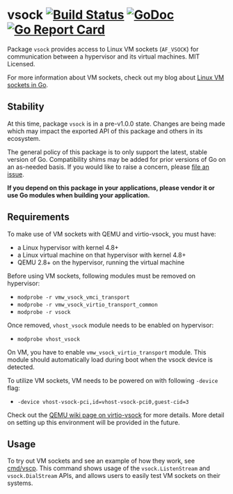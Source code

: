 # vsock [![Build Status](https://travis-ci.org/mdlayher/vsock.svg?branch=master)](https://travis-ci.org/mdlayher/vsock) [![GoDoc](https://godoc.org/github.com/mdlayher/vsock?status.svg)](https://godoc.org/github.com/mdlayher/vsock) [![Go Report Card](https://goreportcard.com/badge/github.com/mdlayher/vsock)](https://goreportcard.com/report/github.com/mdlayher/vsock)

Package `vsock` provides access to Linux VM sockets (`AF_VSOCK`) for
communication between a hypervisor and its virtual machines.  MIT Licensed.

For more information about VM sockets, check out my blog about
[Linux VM sockets in Go](https://medium.com/@mdlayher/linux-vm-sockets-in-go-ea11768e9e67).

## Stability

At this time, package `vsock` is in a pre-v1.0.0 state. Changes are being made
which may impact the exported API of this package and others in its ecosystem.

The general policy of this package is to only support the latest, stable version
of Go. Compatibility shims may be added for prior versions of Go on an as-needed
basis. If you would like to raise a concern, please [file an issue](https://github.com/mdlayher/vsock/issues/new).

**If you depend on this package in your applications, please vendor it or use Go
modules when building your application.**

## Requirements

To make use of VM sockets with QEMU and virtio-vsock, you must have:

- a Linux hypervisor with kernel 4.8+
- a Linux virtual machine on that hypervisor with kernel 4.8+
- QEMU 2.8+ on the hypervisor, running the virtual machine

Before using VM sockets, following modules must be removed on hypervisor:

- `modprobe -r vmw_vsock_vmci_transport`
- `modprobe -r vmw_vsock_virtio_transport_common`
- `modprobe -r vsock`

Once removed, `vhost_vsock` module needs to be enabled on hypervisor:

- `modprobe vhost_vsock`

On VM, you have to enable `vmw_vsock_virtio_transport` module.  This module should automatically load during boot when the vsock device is detected.

To utilize VM sockets, VM needs to be powered on with following `-device` flag:

- `-device vhost-vsock-pci,id=vhost-vsock-pci0,guest-cid=3`

Check out the
[QEMU wiki page on virtio-vsock](http://wiki.qemu-project.org/Features/VirtioVsock)
for more details.  More detail on setting up this environment will be provided
in the future.

## Usage

To try out VM sockets and see an example of how they work, see
[cmd/vscp](https://github.com/mdlayher/vsock/tree/master/cmd/vscp).
This command shows usage of the `vsock.ListenStream` and `vsock.DialStream`
APIs, and allows users to easily test VM sockets on their systems.
